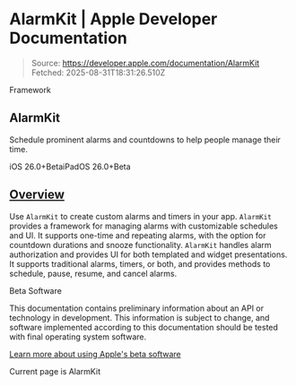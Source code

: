 # AlarmKit | Apple Developer Documentation

> Source: https://developer.apple.com/documentation/AlarmKit
> Fetched: 2025-08-31T18:31:26.510Z

Framework

## AlarmKit

Schedule prominent alarms and countdowns to help people manage their time.

iOS 26.0+BetaiPadOS 26.0+Beta

## [Overview](https://developer.apple.com/documentation/AlarmKit#Overview)

Use `AlarmKit` to create custom alarms and timers in your app. `AlarmKit` provides a framework for managing alarms with customizable schedules and UI. It supports one-time and repeating alarms, with the option for countdown durations and snooze functionality. `AlarmKit` handles alarm authorization and provides UI for both templated and widget presentations. It supports traditional alarms, timers, or both, and provides methods to schedule, pause, resume, and cancel alarms.

Beta Software

This documentation contains preliminary information about an API or technology in development. This information is subject to change, and software implemented according to this documentation should be tested with final operating system software.

[Learn more about using Apple's beta software](https://developer.apple.com/support/beta-software/)

Current page is AlarmKit
